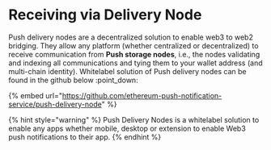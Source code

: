 # Receiving via Delivery Node

Push delivery nodes are a decentralized solution to enable web3 to web2 bridging. They allow any platform (whether centralized or decentralized) to receive communication from **Push storage nodes**, i.e., the nodes validating and indexing all communications and tying them to your wallet address (and multi-chain identity). Whitelabel solution of Push delivery nodes can be found in the github below :point\_down:

{% embed url="https://github.com/ethereum-push-notification-service/push-delivery-node" %}

{% hint style="warning" %}
Push Delivery Nodes is a whitelabel solution to enable any apps whether mobile, desktop or extension to enable Web3 push notifications to their app.&#x20;
{% endhint %}
